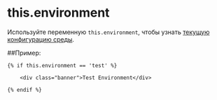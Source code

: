 # this.environment

Используйте переменную `this.environment`, чтобы узнать [текущую конфигурацию среды](./help-installation#environment-config).

##Пример:

```twig
{% if this.environment == 'test' %}

    <div class="banner">Test Environment</div>

{% endif %}
```
